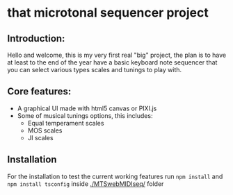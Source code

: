 <h1><b>that microtonal sequencer project</b></h1>
<h2>Introduction: </h2>
<p>Hello and welcome, this is my very first real "big" project, the plan is to have at least to the end of the year have a basic keyboard note sequencer that you can select various types scales and tunings to play with.</p>
<h2>Core features: </h2>
<p></p>
<ul>
  <li>A graphical UI made with html5 canvas or PIXI.js</li>
  <li>Some of musical tunings options, this includes: 
    <ul>
      <li>Equal temperament scales</li>
      <li>MOS scales</li>
      <li>JI scales</li>
    </ul> 
  </li>
</ul>
<h2>Installation</h2>
<p>For the installation to test the current working features run <code>npm install</code> and <code>npm install tsconfig</code> inside <a href="./MTSwebMIDIseq/">./MTSwebMIDIseq/</a> folder</p>
